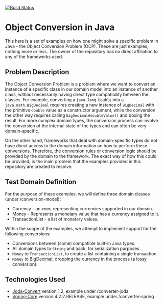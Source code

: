 [![Build Status](https://api.travis-ci.org/t6nn/object-conversion-tests.png?branch=master)](https://travis-ci.org/t6nn/object-conversion-tests) <br/>

# Object Conversion in Java
This here is a set of examples on how one might solve a specific problem in Java - the Object Conversion Problem (OCP).
These are just examples, nothing more or less. The owner of the repository has no direct affiliation to any of the frameworks 
used.

## Problem Description
The Object Conversion Problem is a problem where we want to convert an instance of a specific class in our domain model
into an instance of another class, without necessarily having direct type compatibility between the classes. 
For example, converting a `java.lang.Double` into a `java.math.BigDecimal` requires creating a new instance of `BigDecimal`
with the primitive `double` value as a constructor argument, while the conversion the other way requires calling 
`BigDecimal#doubleValue()` and boxing the result. For more complex domain types, the conversion process can involve the
conversion of the internal state of the types and can often be very domain-specific.

On the other hand, frameworks that deal with domain-specific types do not have direct access to the domain information on
how to perform these conversions. Therefore, the conversion rules or conversion logic should be provided by the domain
to the framework. The exact way of how this could be provided, is the main problem that the examples provided in this repository
are created to resolve.

## Test Domain Definition
For the purpose of these examples, we will define three domain classes (under /conversion-model):
- Currency - an `enum`, representing currencies supported in our domain.
- Money - Represents a monetary value that has a currency assigned to it.
- TransactionList - a list of monetary values.

Within the scope of the examples, we attempt to implement support for the following conversions:
- Conversions between (some) compatible built-in Java types.
- All domain types to `String` and back, for serialization purposes.
- `Money` to `TransactionList`, to create a list containing a single transaction.
- `Money` to BigDecimal, dropping the currency in the process (a lossy conversion).

## Technologies Used
- [Joda-Convert](http://www.joda.org/joda-convert/) version 1.2, example under /converter-joda
- [Spring-Core](http://docs.spring.io/spring/docs/current/spring-framework-reference/html/validation.html) version 4.2.2.RELEASE, example under /converter-spring